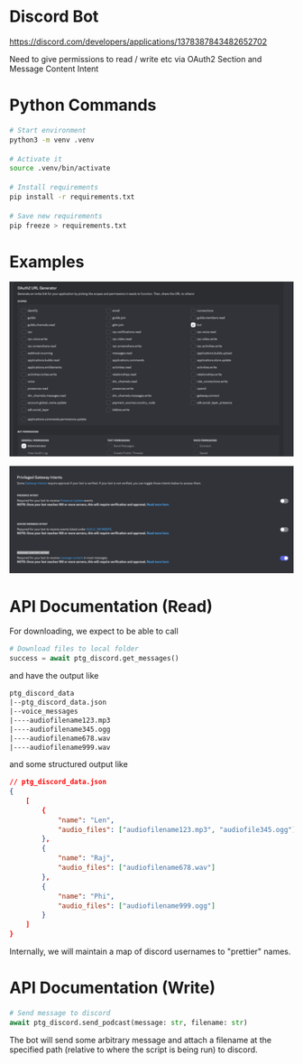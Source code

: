 # Discord Bot

https://discord.com/developers/applications/1378387843482652702

Need to give permissions to read / write etc via OAuth2 Section and Message Content Intent

# Python Commands

```bash
# Start environment
python3 -m venv .venv

# Activate it
source .venv/bin/activate

# Install requirements
pip install -r requirements.txt

# Save new requirements
pip freeze > requirements.txt
```

# Examples

![bot-perms](readme_images/bot-perms.png)

![message-intents](readme_images/message-intents.png)

# API Documentation (Read)

For downloading, we expect to be able to call

```python
# Download files to local folder
success = await ptg_discord.get_messages()
```

and have the output like

```
ptg_discord_data
|--ptg_discord_data.json
|--voice_messages
|----audiofilename123.mp3
|----audiofilename345.ogg
|----audiofilename678.wav
|----audiofilename999.wav
```

and some structured output like

```json
// ptg_discord_data.json
{
    [
        {
            "name": "Len",
            "audio_files": ["audiofilename123.mp3", "audiofile345.ogg"]
        },
        {
            "name": "Raj",
            "audio_files": ["audiofilename678.wav"]
        },
        {
            "name": "Phi",
            "audio_files": ["audiofilename999.ogg"]
        }
    ]
}
```

Internally, we will maintain a map of discord usernames to "prettier" names.

# API Documentation (Write)

```python
# Send message to discord
await ptg_discord.send_podcast(message: str, filename: str)
```

The bot will send some arbitrary message and attach a filename at the specified path (relative to where the script is being run) to discord.
